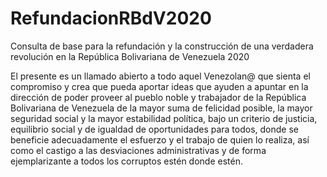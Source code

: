 # RefundacionRBdV2020

Consulta de base para la refundación y la construcción de una verdadera revolución en la República Bolivariana de Venezuela 2020

El presente es un llamado abierto a todo aquel Venezolan@ que sienta el compromiso y crea que pueda aportar ideas que ayuden a apuntar en la dirección de poder proveer al pueblo noble y trabajador de la República Bolivariana de Venezuela de la mayor suma de felicidad posible, la mayor seguridad social y la mayor estabilidad política, bajo un criterio de justicia, equilibrio social y de igualdad de oportunidades para todos, donde se beneficie adecuadamente el esfuerzo y el trabajo de quien lo realiza, así como el castigo a las desviaciones administrativas y de forma ejemplarizante a todos los corruptos estén donde estén.
